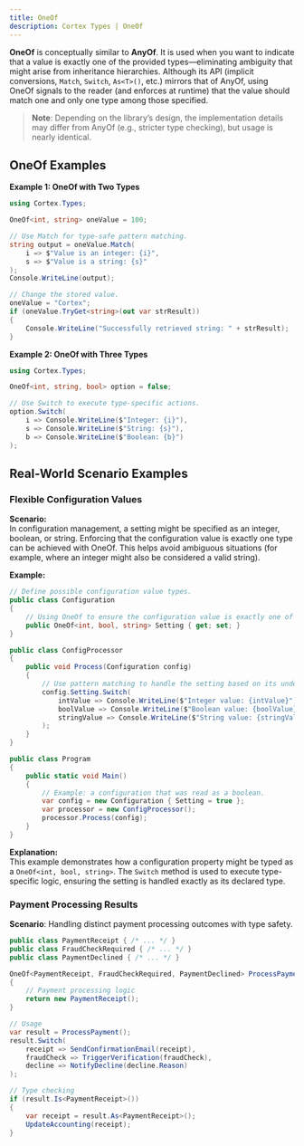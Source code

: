 ```yaml
---
title: OneOf
description: Cortex Types | OneOf
---
```


**OneOf** is conceptually similar to **AnyOf**. It is used when you want to indicate that a value is exactly one of the provided types—eliminating ambiguity that might arise from inheritance hierarchies. Although its API (implicit conversions, `Match`, `Switch`, `As<T>()`, etc.) mirrors that of AnyOf, using OneOf signals to the reader (and enforces at runtime) that the value should match one and only one type among those specified.

> **Note**: Depending on the library’s design, the implementation details may differ from AnyOf (e.g., stricter type checking), but usage is nearly identical.

## OneOf Examples

**Example 1: OneOf with Two Types**

```csharp
using Cortex.Types;

OneOf<int, string> oneValue = 100;

// Use Match for type-safe pattern matching.
string output = oneValue.Match(
    i => $"Value is an integer: {i}",
    s => $"Value is a string: {s}"
);
Console.WriteLine(output);

// Change the stored value.
oneValue = "Cortex";
if (oneValue.TryGet<string>(out var strResult))
{
    Console.WriteLine("Successfully retrieved string: " + strResult);
}
```

**Example 2: OneOf with Three Types**

```csharp
using Cortex.Types;

OneOf<int, string, bool> option = false;

// Use Switch to execute type-specific actions.
option.Switch(
    i => Console.WriteLine($"Integer: {i}"),
    s => Console.WriteLine($"String: {s}"),
    b => Console.WriteLine($"Boolean: {b}")
);
```

## Real-World Scenario Examples

### Flexible Configuration Values

**Scenario:**\
In configuration management, a setting might be specified as an integer, boolean, or string. Enforcing that the configuration value is exactly one type can be achieved with OneOf. This helps avoid ambiguous situations (for example, where an integer might also be considered a valid string).

**Example:**
```csharp
// Define possible configuration value types.
public class Configuration
{
    // Using OneOf to ensure the configuration value is exactly one of the defined types.
    public OneOf<int, bool, string> Setting { get; set; }
}

public class ConfigProcessor
{
    public void Process(Configuration config)
    {
        // Use pattern matching to handle the setting based on its underlying type.
        config.Setting.Switch(
            intValue => Console.WriteLine($"Integer value: {intValue}"),
            boolValue => Console.WriteLine($"Boolean value: {boolValue}"),
            stringValue => Console.WriteLine($"String value: {stringValue}")
        );
    }
}

public class Program
{
    public static void Main()
    {
        // Example: a configuration that was read as a boolean.
        var config = new Configuration { Setting = true };
        var processor = new ConfigProcessor();
        processor.Process(config);
    }
}
```

**Explanation:**\
This example demonstrates how a configuration property might be typed as a `OneOf<int, bool, string>`. The `Switch` method is used to execute type-specific logic, ensuring the setting is handled exactly as its declared type.

### Payment Processing Results

**Scenario**: Handling distinct payment processing outcomes with type safety.

```csharp
public class PaymentReceipt { /* ... */ }
public class FraudCheckRequired { /* ... */ }
public class PaymentDeclined { /* ... */ }

OneOf<PaymentReceipt, FraudCheckRequired, PaymentDeclined> ProcessPayment()
{
    // Payment processing logic
    return new PaymentReceipt();
}

// Usage
var result = ProcessPayment();
result.Switch(
    receipt => SendConfirmationEmail(receipt),
    fraudCheck => TriggerVerification(fraudCheck),
    decline => NotifyDecline(decline.Reason)
);

// Type checking
if (result.Is<PaymentReceipt>())
{
    var receipt = result.As<PaymentReceipt>();
    UpdateAccounting(receipt);
}
```
